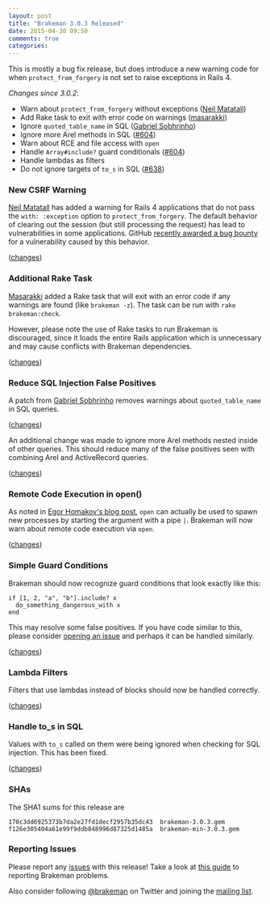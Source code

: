 ```yaml
---
layout: post
title: "Brakeman 3.0.3 Released"
date: 2015-04-30 09:50
comments: true
categories: 
---
```


This is mostly a bug fix release, but does introduce a new warning code for when `protect_from_forgery` is not set to raise exceptions in Rails 4.

*Changes since 3.0.2*:

* Warn about `protect_from_forgery` without exceptions ([Neil Matatall](https://github.com/oreoshake))
* Add Rake task to exit with error code on warnings ([masarakki](https://github.com/masarakki))
* Ignore `quoted_table_name` in SQL ([Gabriel Sobhrinho](https://github.com/sobrinho))
* Ignore more Arel methods in SQL ([#604](https://github.com/presidentbeef/brakeman/issues/604))
* Warn about RCE and file access with `open`
* Handle `Array#include?` guard conditionals ([#604](https://github.com/presidentbeef/brakeman/issues/604))
* Handle lambdas as filters
* Do not ignore targets of `to_s` in SQL ([#638](https://github.com/presidentbeef/brakeman/issues/638))

### New CSRF Warning

[Neil Matatall](https://github.com/oreoshake) has added a warning for Rails 4 applications that do not pass the `with: :exception` option to `protect_from_forgery`. The default behavior of clearing out the session (but still processing the request) has lead to vulnerabilities in some applications. GitHub [recently awarded a bug bounty](https://bounty.github.com/researchers/LukasReschke.html) for a vulnerability caused by this behavior.

([changes](https://github.com/presidentbeef/brakeman/pull/648))

### Additional Rake Task

[Masarakki](https://github.com/masarakki) added a Rake task that will exit with an error code if any warnings are found (like `brakeman -z`). The task can be run with `rake brakeman:check`.

However, please note the use of Rake tasks to run Brakeman is discouraged, since it loads the entire Rails application which is unnecessary and may cause conflicts with Brakeman dependencies.

([changes](https://github.com/presidentbeef/brakeman/pull/637))

### Reduce SQL Injection False Positives

A patch from [Gabriel Sobhrinho](https://github.com/sobrinho) removes warnings about `quoted_table_name` in SQL queries.

([changes](https://github.com/presidentbeef/brakeman/pull/647))

An additional change was made to ignore more Arel methods nested inside of other queries. This should reduce many of the false positives seen with combining Arel and ActiveRecord queries.

([changes](https://github.com/presidentbeef/brakeman/pull/653))

### Remote Code Execution in open()

As noted in [Egor Homakov's blog post](http://sakurity.com/blog/2015/02/28/openuri.html), `open` can actually be used to spawn new processes by starting the argument with a pipe `|`. Brakeman will now warn about remote code execution via `open`.

([changes](https://github.com/presidentbeef/brakeman/pull/643))

### Simple Guard Conditions

Brakeman should now recognize guard conditions that look exactly like this:

    if [1, 2, "a", "b"].include? x
      do_something_dangerous_with x
    end

This may resolve some false positives. If you have code similar to this, please consider [opening an issue](https://github.com/presidentbeef/brakeman/issues) and perhaps it can be handled similarly.

([changes](https://github.com/presidentbeef/brakeman/pull/640))

### Lambda Filters

Filters that use lambdas instead of blocks should now be handled correctly.

([changes](https://github.com/presidentbeef/brakeman/pull/649))

### Handle to_s in SQL

Values with `to_s` called on them were being ignored when checking for SQL injection. This has been fixed.

([changes](https://github.com/presidentbeef/brakeman/pull/639))

### SHAs

The SHA1 sums for this release are

    170c3dd6925373b7da2e27fd1decf2957b35dc43  brakeman-3.0.3.gem
    f126e305404a61e99f9ddb848996d87325d1485a  brakeman-min-3.0.3.gem

### Reporting Issues

Please report any [issues](https://github.com/presidentbeef/brakeman/issues) with this release! Take a look at [this guide](https://github.com/presidentbeef/brakeman/wiki/How-to-Report-a-Brakeman-Issue) to reporting Brakeman problems.

Also consider following [@brakeman](https://twitter.com/brakeman) on Twitter and joining the [mailing list](http://brakemanscanner.org/contact/).
